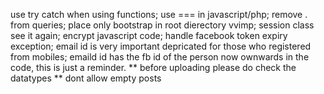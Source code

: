 use try catch when using functions;
use === in javascript/php;
remove . from queries;
place only bootstrap in root dierectory vvimp;
session class see it again;
encrypt javascript code;
handle facebook token expiry exception;
email id is very important depricated for those who registered from mobiles;
emaild id has the fb id of the person now ownwards in the code, this is just a reminder.
** before uploading please do check the datatypes **
dont allow empty posts
